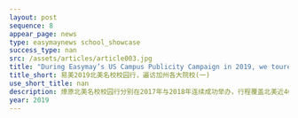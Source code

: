 ```yaml
---
layout: post
sequence: 8
appear_page: news
type: easymaynews school_showcase
success_type: nan
src: /assets/articles/article003.jpg
title: "During Easymay’s US Campus Publicity Campaign in 2019, we toured all the famous colleges in California"
title_short: 易美2019北美名校校园行，遍访加州各大院校(一)
use_short_title: nan
description: 燎原北美名校校园行分别在2017年与2018年连续成功举办，行程覆盖北美近40多所高校，包括哈佛大学、宾夕法尼亚大学、康奈尔大学、加州伯克利分校、纽约大学、波士顿大学等美国顶级名校，横跨美国中部、西部与东部的各主要城市，吸引超过百家企业关注，参与活动人数超过万人，已成为每年北美企业与高校学生交流的品牌项目。
year: 2019
---
```


